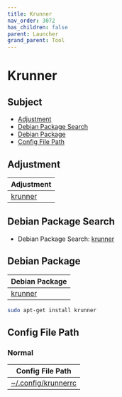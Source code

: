 ```yaml
---
title: Krunner
nav_order: 3072
has_children: false
parent: Launcher
grand_parent: Tool
---
```



# Krunner


## Subject

* [Adjustment](#adjustment)
* [Debian Package Search](#debian-package-search)
* [Debian Package](#debian-package)
* [Config File Path](#config-file-path)


## Adjustment

| Adjustment |
| --- |
| [krunner](https://github.com/samwhelp/debian-adjustment/tree/main/prototype/tool/krunner) |


## Debian Package Search

* Debian Package Search: [krunner](https://packages.debian.org/search?searchon=names&keywords=krunner)


## Debian Package

| Debian Package |
| --- |
| [krunner](https://packages.debian.org/stable/krunner) |

``` sh
sudo apt-get install krunner
```


## Config File Path


### Normal

| Config File Path |
| --- |
| [~/.config/krunnerrc](https://github.com/samwhelp/debian-adjustment/blob/main/prototype/tool/krunner/asset/overlay/etc/skel/.config/krunnerrc) |
